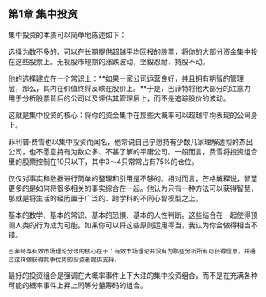 ## 第1章 集中投资

集中投资的本质可以简单地陈述如下：

选择为数不多的、可以在长期提供超越平均回报的股票，将你的大部分资金集中投在这些股票上。无视股市短期的涨跌波动，坚毅忍耐，持股不动。

他的选择建立在一个常识上：**如果一家公司运营良好，并且拥有明智的管理层，那么，其内在价值终将反映在股价上。**于是，巴菲特将他大部分的注意力用于分析股票背后的公司以及评估其管理层上，而不是追踪股价的波动。

这就是集中投资的核心：将你的资金集中在那些大概率可以超越平均表现的公司身上。

菲利普·费雪也以集中投资而闻名，他常说自己宁愿持有少数几家理解透彻的杰出公司，也不愿意持有为数众多、不甚了解的平庸公司。一般而言，费雪将投资组合里的股票控制在10只以下，其中3～4只常常占有75%的仓位。

仅仅对事实和数据进行简单的整理和引用是不够的。相对而言，芒格解释说，智慧更多的是如何将很多相关的事实综合在一起。他认为只有一种方法可以获得智慧，那就是将生活的经历置于广泛的、跨学科的不同心智模型之上。

基本的数学、基本的常识、基本的恐惧、基本的人性判断。这些结合在一起使得预测人类的行为成为可能。如果你可以将这些原则运用得当，我认为你会做得相当不错。

```
巴菲特与有效市场理论分歧的核心在于：有效市场理论并没有为那些分析所有可获得信息，并通过这样做获得竞争优势的投资者提供支持。

```

最好的投资组合是强调在大概率事件上下大注的集中投资组合，而不是在充满各种可能的概率事件上押上同等分量筹码的组合。










